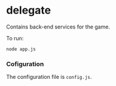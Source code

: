 # delegate
Contains back-end services for the game.

To run:
```
node app.js
```
### Cofiguration
The configuration file is `config.js`.
